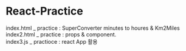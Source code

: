 # React-Practice
index.html _ practice : SuperConverter minutes to houres & Km2Miles   
index2.html _ practice : props & component.  
index3.js _ practioce : react App 활용
